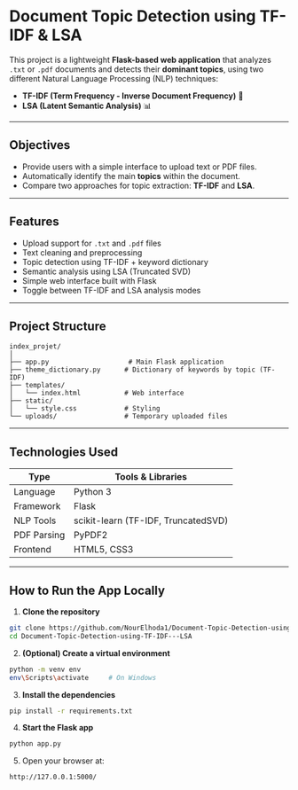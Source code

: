 # Document Topic Detection using TF-IDF & LSA

This project is a lightweight **Flask-based web application** that analyzes `.txt` or `.pdf` documents and detects their **dominant topics**, using two different Natural Language Processing (NLP) techniques:

- **TF-IDF (Term Frequency - Inverse Document Frequency)** 🧮  
- **LSA (Latent Semantic Analysis)** 📊

---

##  Objectives

- Provide users with a simple interface to upload text or PDF files.
- Automatically identify the main **topics** within the document.
- Compare two approaches for topic extraction: **TF-IDF** and **LSA**.

---

##  Features

-  Upload support for `.txt` and `.pdf` files
-  Text cleaning and preprocessing
-  Topic detection using TF-IDF + keyword dictionary
-  Semantic analysis using LSA (Truncated SVD)
-  Simple web interface built with Flask
-  Toggle between TF-IDF and LSA analysis modes

---

##  Project Structure

```
index_projet/
│
├── app.py                    # Main Flask application
├── theme_dictionary.py      # Dictionary of keywords by topic (TF-IDF)
├── templates/
│   └── index.html           # Web interface
├── static/
│   └── style.css            # Styling
└── uploads/                 # Temporary uploaded files
```

---

##  Technologies Used

| Type         | Tools & Libraries                         |
|--------------|-------------------------------------------|
| Language     | Python 3                                  |
| Framework    | Flask                                     |
| NLP Tools    | scikit-learn (TF-IDF, TruncatedSVD)       |
| PDF Parsing  | PyPDF2                                    |
| Frontend     | HTML5, CSS3                               |

---

##  How to Run the App Locally

1. **Clone the repository**
```bash
git clone https://github.com/NourElhoda1/Document-Topic-Detection-using-TF-IDF.git
cd Document-Topic-Detection-using-TF-IDF---LSA
```

2. **(Optional) Create a virtual environment**
```bash
python -m venv env
env\Scripts\activate     # On Windows
```

3. **Install the dependencies**
```bash
pip install -r requirements.txt
```

4. **Start the Flask app**
```bash
python app.py
```

5. Open your browser at:
```
http://127.0.0.1:5000/
```




